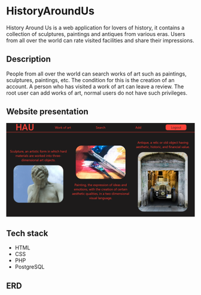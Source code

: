 # HistoryAroundUs

History Around Us is a web application for lovers of history, it contains a collection of sculptures, paintings and antiques from various eras. Users from all over the world can rate visited facilities and share their impressions.

## Description

People from all over the world can search works of art such as paintings, sculptures, paintings, etc. The condition for this is the creation of an account. A person who has visited a work of art can leave a review. The root user can add works of art, normal users do not have such privileges.

## Website presentation

![Alt text](/public/img/website.png)

## Tech stack

* HTML
* CSS
* PHP
* PostgreSQL

## ERD